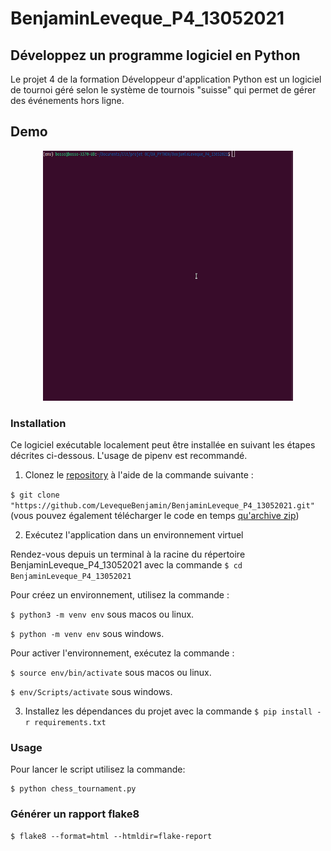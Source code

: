 # BenjaminLeveque_P4_13052021

## Développez un programme logiciel en Python

Le projet 4 de la formation Développeur d'application Python est un logiciel de tournoi géré selon le système de tournois "suisse" qui permet de gérer des événements hors ligne.

## Demo

<p align="center">
    <img src="https://github.com/LevequeBenjamin/BenjaminLeveque_P4_13052021/blob/master/docs/chess.gif" width="400" height="400">
</p>

### Installation

Ce logiciel exécutable localement peut être installée en suivant les étapes décrites ci-dessous. L'usage de pipenv est recommandé.

1. Clonez le [repository](https://github.com/LevequeBenjamin/BenjaminLeveque_P4_13052021.git) à l'aide de la commande suivante :

`$ git clone "https://github.com/LevequeBenjamin/BenjaminLeveque_P4_13052021.git"` (vous pouvez également télécharger le code en temps [qu'archive zip](https://github.com/LevequeBenjamin/BenjaminLeveque_P4_13052021/archive/refs/heads/master.zip))

2. Exécutez l'application dans un environnement virtuel

Rendez-vous depuis un terminal à la racine du répertoire BenjaminLeveque_P4_13052021 avec la commande `$ cd BenjaminLeveque_P4_13052021`

Pour créez un environnement, utilisez la commande :

`$ python3 -m venv env` sous macos ou linux.

`$ python -m venv env` sous windows.

Pour activer l'environnement, exécutez la commande :

`$ source env/bin/activate` sous macos ou linux.

`$ env/Scripts/activate` sous windows.

3.  Installez les dépendances du projet avec la commande `$ pip install -r requirements.txt`

### Usage

Pour lancer le script utilisez la commande:

```
$ python chess_tournament.py
```

### Générer un rapport flake8

```
$ flake8 --format=html --htmldir=flake-report
```